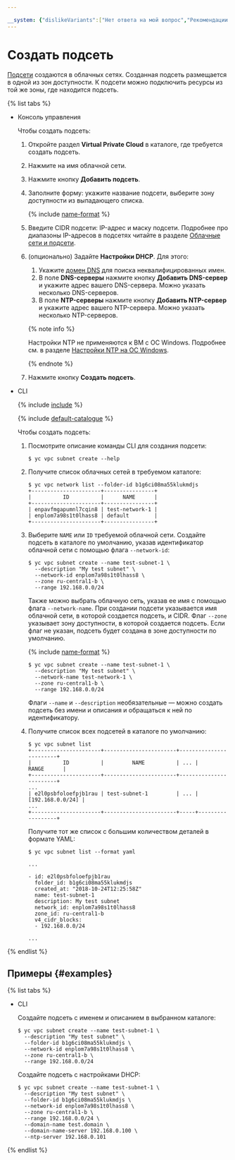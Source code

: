 ```yaml
---

__system: {"dislikeVariants":["Нет ответа на мой вопрос","Рекомендации не помогли","Содержание не соответсвует заголовку","Другое"]}
---
```

# Создать подсеть

[Подсети](../concepts/network.md#subnet) создаются в облачных сетях. Созданная подсеть размещается в одной из зон доступности. К подсети можно подключить ресурсы из той же зоны, где находится подсеть.

{% list tabs %}

- Консоль управления

  Чтобы создать подсеть:
  1. Откройте раздел **Virtual Private Cloud** в каталоге, где требуется создать подсеть.
  1. Нажмите на имя облачной сети.
  1. Нажмите кнопку **Добавить подсеть**.
  1. Заполните форму: укажите название подсети, выберите зону доступности из выпадающего списка.

     {% include [name-format](../../_includes/name-format.md) %}

  1. Введите CIDR подсети: IP-адрес и маску подсети. Подробнее про диапазоны IP-адресов в подсетях читайте в разделе [Облачные сети и подсети](../concepts/network.md).
  1. (опционально) Задайте **Настройки DHCP**. Для этого:
      1. Укажите [домен DNS](../concepts/dhcp-options.md) для поиска неквалифицированных имен.
      1. В поле **DNS-серверы** нажмите кнопку **Добавить DNS-сервер** и укажите адрес вашего DNS-сервера. Можно указать несколько DNS-серверов.
      1. В поле **NTP-серверы** нажмите кнопку **Добавить NTP-сервер** и укажите адрес вашего NTP-сервера. Можно указать несколько NTP-серверов.

        {% note info %}

        Настройки NTP не применяются к ВМ с ОС Windows. Подробнее см. в разделе [Настройки NTP на ОС Windows](../concepts/dhcp-options.md#ntp-windows).
        
        {% endnote %}
      
  1. Нажмите кнопку **Создать подсеть**.

- CLI

  {% include [include](../../_includes/cli-install.md) %}

  {% include [default-catalogue](../../_includes/default-catalogue.md) %}

  Чтобы создать подсеть:

  1. Посмотрите описание команды CLI для создания подсети:

      ```
      $ yc vpc subnet create --help
      ```

  1. Получите список облачных сетей в требуемом каталоге:

      ```
      $ yc vpc network list --folder-id b1g6ci08ma55klukmdjs
      +----------------------+----------------+
      |          ID          |      NAME      |
      +----------------------+----------------+
      | enpavfmgapumnl7cqin8 | test-network-1 |
      | enplom7a98s1t0lhass8 | default        |
      +----------------------+----------------+
      ```

  1. Выберите `NAME` или `ID` требуемой облачной сети. Создайте подсеть в каталоге по умолчанию, указав идентификатор облачной сети с помощью флага `--network-id`:

      ```
      $ yc vpc subnet create --name test-subnet-1 \
        --description "My test subnet" \
        --network-id enplom7a98s1t0lhass8 \
        --zone ru-central1-b \
        --range 192.168.0.0/24
      ```

      Также можно выбрать облачную сеть, указав ее имя с помощью флага `--network-name`. При создании подсети указывается имя облачной сети, в которой создается подсеть, и CIDR. Флаг `--zone` указывает зону доступности, в которой создается подсеть. Если флаг не указан, подсеть будет создана в зоне доступности по умолчанию.

      {% include [name-format](../../_includes/name-format.md) %}

      ```
      $ yc vpc subnet create --name test-subnet-1 \
        --description "My test subnet" \
        --network-name test-network-1 \
        --zone ru-central1-b \
        --range 192.168.0.0/24
      ```

      Флаги `--name` и `--description` необязательные — можно создать подсеть без имени и описания и обращаться к ней по идентификатору.

  1. Получите список всех подсетей в каталоге по умолчанию:

      ```
      $ yc vpc subnet list
      +----------------------+-----------------------+------------------------+
      |          ID          |         NAME          | ... |       RANGE      |
      +----------------------+-----------------------+------------------------+
      ...
      | e2l0psbfoloefpjb1rau | test-subnet-1         | ... | [192.168.0.0/24] |
      ...
      +----------------------+-----------------------+-----+------------------+
      ```

      Получите тот же список c большим количеством деталей в формате YAML:

      ```
      $ yc vpc subnet list --format yaml

      ...

      - id: e2l0psbfoloefpjb1rau
        folder_id: b1g6ci08ma55klukmdjs
        created_at: "2018-10-24T12:25:58Z"
        name: test-subnet-1
        description: My test subnet
        network_id: enplom7a98s1t0lhass8
        zone_id: ru-central1-b
        v4_cidr_blocks:
        - 192.168.0.0/24

      ...
      ```

{% endlist %}

## Примеры {#examples}

{% list tabs %}
- CLI

  Создайте подсеть с именем и описанием в выбранном каталоге:

    ```
    $ yc vpc subnet create --name test-subnet-1 \
      --description "My test subnet" \
      --folder-id b1g6ci08ma55klukmdjs \
      --network-id enplom7a98s1t0lhass8 \
      --zone ru-central1-b \
      --range 192.168.0.0/24
    ```

    Создайте подсеть с настройками DHCP:
    ```
    $ yc vpc subnet create --name test-subnet-1 \
      --description "My test subnet" \
      --folder-id b1g6ci08ma55klukmdjs \
      --network-id enplom7a98s1t0lhass8 \
      --zone ru-central1-b \
      --range 192.168.0.0/24 \
      --domain-name test.domain \
      --domain-name-server 192.168.0.100 \
      --ntp-server 192.168.0.101
    ```
{% endlist %}

